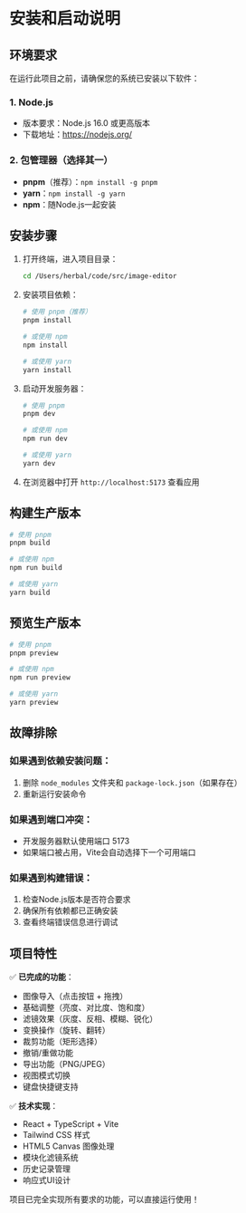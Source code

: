 # 安装和启动说明

## 环境要求

在运行此项目之前，请确保您的系统已安装以下软件：

### 1. Node.js
- 版本要求：Node.js 16.0 或更高版本
- 下载地址：https://nodejs.org/

### 2. 包管理器（选择其一）
- **pnpm**（推荐）：`npm install -g pnpm`
- **yarn**：`npm install -g yarn`
- **npm**：随Node.js一起安装

## 安装步骤

1. 打开终端，进入项目目录：
   ```bash
   cd /Users/herbal/code/src/image-editor
   ```

2. 安装项目依赖：
   ```bash
   # 使用 pnpm（推荐）
   pnpm install
   
   # 或使用 npm
   npm install
   
   # 或使用 yarn
   yarn install
   ```

3. 启动开发服务器：
   ```bash
   # 使用 pnpm
   pnpm dev
   
   # 或使用 npm
   npm run dev
   
   # 或使用 yarn
   yarn dev
   ```

4. 在浏览器中打开 `http://localhost:5173` 查看应用

## 构建生产版本

```bash
# 使用 pnpm
pnpm build

# 或使用 npm
npm run build

# 或使用 yarn
yarn build
```

## 预览生产版本

```bash
# 使用 pnpm
pnpm preview

# 或使用 npm
npm run preview

# 或使用 yarn
yarn preview
```

## 故障排除

### 如果遇到依赖安装问题：
1. 删除 `node_modules` 文件夹和 `package-lock.json`（如果存在）
2. 重新运行安装命令

### 如果遇到端口冲突：
- 开发服务器默认使用端口 5173
- 如果端口被占用，Vite会自动选择下一个可用端口

### 如果遇到构建错误：
1. 检查Node.js版本是否符合要求
2. 确保所有依赖都已正确安装
3. 查看终端错误信息进行调试

## 项目特性

✅ **已完成的功能**：
- 图像导入（点击按钮 + 拖拽）
- 基础调整（亮度、对比度、饱和度）
- 滤镜效果（灰度、反相、模糊、锐化）
- 变换操作（旋转、翻转）
- 裁剪功能（矩形选择）
- 撤销/重做功能
- 导出功能（PNG/JPEG）
- 视图模式切换
- 键盘快捷键支持

✅ **技术实现**：
- React + TypeScript + Vite
- Tailwind CSS 样式
- HTML5 Canvas 图像处理
- 模块化滤镜系统
- 历史记录管理
- 响应式UI设计

项目已完全实现所有要求的功能，可以直接运行使用！
